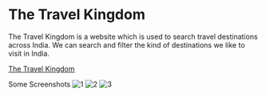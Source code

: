 # The Travel Kingdom
The Travel Kingdom is a website which is used to search travel destinations across India. We can search and filter the kind of destinations we like to visit in India.

[The Travel Kingdom](https://www.thetravelkingdom.com/)

Some Screenshots
![1](https://user-images.githubusercontent.com/60169667/121772039-9e824a00-cb90-11eb-9f1e-4ebdef86c44c.png)
![2](https://user-images.githubusercontent.com/60169667/121772105-06d12b80-cb91-11eb-8062-5ca9e48a2d3b.png)
![3](https://user-images.githubusercontent.com/60169667/121772208-a2629c00-cb91-11eb-9bc5-1f5ed3f4260e.png)

